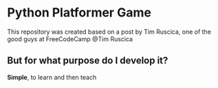 # Python Platformer Game
This repository was created based on a post by Tim Ruscica, one of the good guys at FreeCodeCamp @Tim Ruscica
## But for what purpose do I develop it?
**Simple**, to learn and then teach
 